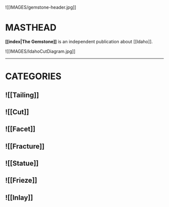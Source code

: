 ![[IMAGES/gemstone-header.jpg]]

# MASTHEAD

**[[index|The Gemstone]]** is an independent publication about [[Idaho]]. 

![[IMAGES/IdahoCutDiagram.jpg]]

---
# CATEGORIES 
## ![[Tailing]]
## ![[Cut]]
## ![[Facet]]
## ![[Fracture]]
## ![[Statue]]
## ![[Frieze]]
## ![[Inlay]]